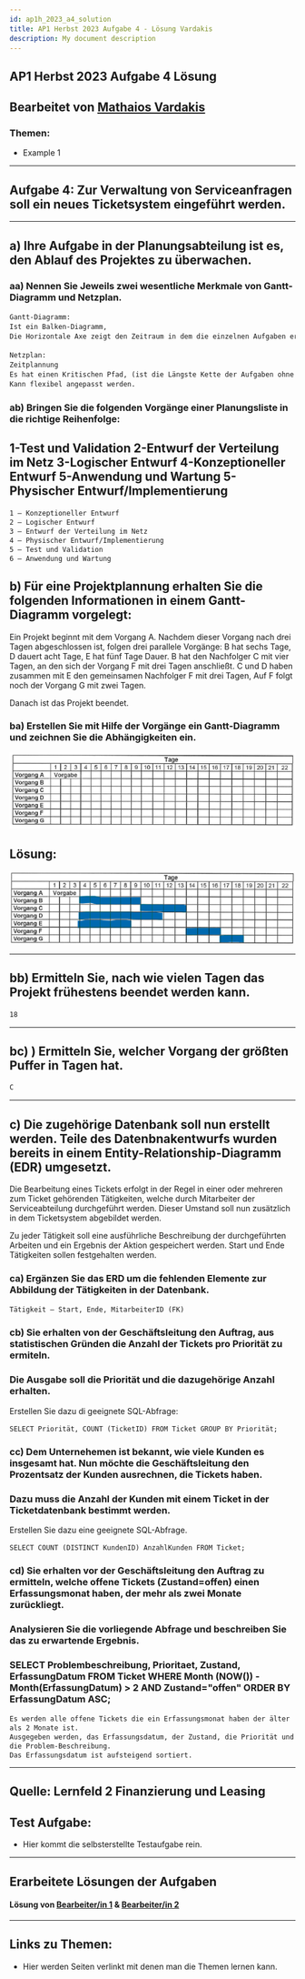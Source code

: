 ```yaml
---
id: ap1h_2023_a4_solution
title: AP1 Herbst 2023 Aufgabe 4 - Lösung Vardakis
description: My document description
---
```


## AP1 Herbst 2023 Aufgabe 4 Lösung 

## Bearbeitet von [Mathaios Vardakis](<../../../user/Auszubildende Michel/vardakis.md>)

### Themen:

- Example 1

---

## Aufgabe 4: Zur Verwaltung von Serviceanfragen soll ein neues Ticketsystem eingeführt werden.


---


## a)	Ihre Aufgabe in der Planungsabteilung ist es, den Ablauf des Projektes zu überwachen.

### aa) Nennen Sie Jeweils zwei wesentliche Merkmale von Gantt-Diagramm und Netzplan.

```txt
Gantt-Diagramm: 
Ist ein Balken-Diagramm,
Die Horizontale Axe zeigt den Zeitraum in dem die einzelnen Aufgaben erledigt werden sollen. 

Netzplan: 
Zeitplannung
Es hat einen Kritischen Pfad, (ist die Längste Kette der Aufgaben ohne Pufferzeiten)
Kann flexibel angepasst werden.
```


### ab) Bringen Sie die folgenden Vorgänge einer Planungsliste in die richtige Reihenfolge:
1-Test und Validation
2-Entwurf der Verteilung im Netz
3-Logischer Entwurf
4-Konzeptioneller Entwurf
5-Anwendung und Wartung
5-Physischer Entwurf/Implementierung
---
```text
1 – Konzeptioneller Entwurf
2 – Logischer Entwurf 
3 – Entwurf der Verteilung im Netz
4 – Physischer Entwurf/Implementierung
5 – Test und Validation
6 – Anwendung und Wartung

```

## b) Für eine Projektplannung erhalten Sie die folgenden Informationen in einem Gantt-Diagramm vorgelegt:

Ein Projekt beginnt mit dem Vorgang A. Nachdem dieser Vorgang nach drei Tagen abgeschlossen ist, folgen drei parallele Vorgänge: B hat sechs Tage, D dauert acht Tage, E hat fünf Tage Dauer. B hat den Nachfolger C mit vier Tagen, an den sich der Vorgang F mit drei Tagen anschließt. C und D haben zusammen mit E den gemeinsamen Nachfolger F mit drei Tagen, Auf F folgt noch der Vorgang G mit zwei Tagen.

Danach ist das Projekt beendet.

### ba) Erstellen Sie mit Hilfe der Vorgänge ein Gantt-Diagramm und zeichnen Sie die 	Abhängigkeiten ein. 

![AP1h 2023 Aufgabe 4 ba](/img/AP1/2023/ap1h_2023/solution/AP1_2023_Herbst_Aufgabe4_ba.png)

## Lösung:

![AP1h 2023 Aufgabe 4 ba) Lösung](/img/AP1/2023/ap1h_2023/solution/AP1_2023_Herbst_Aufgabe4_ba_Solution.png)

---

## bb) Ermitteln Sie, nach wie vielen Tagen das Projekt frühestens beendet werden kann.
```txt
18
```
---

## bc) ) Ermitteln Sie, welcher Vorgang der größten Puffer in Tagen hat.

```txt
C

```
---

## c)	Die zugehörige Datenbank soll nun erstellt werden. Teile des Datenbnakentwurfs wurden bereits in einem Entity-Relationship-Diagramm (EDR) umgesetzt.

Die Bearbeitung eines Tickets erfolgt in der Regel in einer oder mehreren zum Ticket gehörenden Tätigkeiten, welche durch Mitarbeiter der Serviceabteilung durchgeführt werden. Dieser Umstand soll nun zusätzlich in dem Ticketsystem abgebildet werden.

Zu jeder Tätigkeit soll eine ausführliche Beschreibung der durchgeführten Arbeiten und ein Ergebnis der Aktion gespeichert werden. Start und Ende Tätigkeiten sollen festgehalten werden.

### ca) Ergänzen Sie das ERD um die fehlenden Elemente zur Abbildung der Tätigkeiten in der Datenbank.


```text
Tätigkeit – Start, Ende, MitarbeiterID (FK)
```

### cb) Sie erhalten von der Geschäftsleitung den Auftrag, aus statistischen Gründen die Anzahl der Tickets pro Priorität zu ermiteln.
### Die Ausgabe soll die Priorität und die dazugehörige Anzahl erhalten.
Erstellen Sie dazu di geeignete SQL-Abfrage:

```text
SELECT Priorität, COUNT (TicketID) FROM Ticket GROUP BY Priorität;
```

### cc) Dem Unternehemen ist bekannt, wie viele Kunden es insgesamt hat. Nun möchte die Geschäftsleitung den Prozentsatz der Kunden ausrechnen, die Tickets haben.
### Dazu muss die Anzahl der Kunden mit einem Ticket in der Ticketdatenbank bestimmt werden.
Erstellen Sie dazu eine geeignete SQL-Abfrage.

```text
SELECT COUNT (DISTINCT KundenID) AnzahlKunden FROM Ticket;
```

### cd) Sie erhalten vor der Geschäftsleitung den Auftrag zu ermitteln, welche offene Tickets (Zustand=offen) einen Erfassungsmonat haben, der mehr als zwei Monate zurückliegt.
### Analysieren Sie die vorliegende Abfrage und beschreiben Sie das zu erwartende Ergebnis.
### SELECT Problembeschreibung, Prioritaet, Zustand, ErfassungDatum FROM Ticket WHERE Month (NOW()) -Month(ErfassungDatum) > 2 AND Zustand="offen" ORDER BY ErfassungDatum ASC;


```text
Es werden alle offene Tickets die ein Erfassungsmonat haben der älter als 2 Monate ist.
Ausgegeben werden, das Erfassungsdatum, der Zustand, die Priorität und die Problem-Beschreibung.
Das Erfassungsdatum ist aufsteigend sortiert.

```
---

Quelle: Lernfeld 2 Finanzierung und Leasing
---

## Test Aufgabe:

- Hier kommt die selbsterstellte Testaufgabe rein.

----

## Erarbeitete Lösungen der Aufgaben

#### Lösung von [Bearbeiter/in 1](../AP1/2021/ap1h_2021/solution/solution_name.md)  & [Bearbeiter/in 2](../AP1/2021/ap1h_2021/solution/solution_name.md)

----

## Links zu Themen:

- Hier werden Seiten verlinkt mit denen man die Themen lernen kann.

